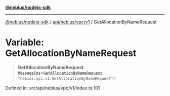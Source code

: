 [**@nebius/nodejs-sdk**](../../../../../README.md)

***

[@nebius/nodejs-sdk](../../../../../README.md) / [api/nebius/vpc/v1](../README.md) / GetAllocationByNameRequest

# Variable: GetAllocationByNameRequest

> **GetAllocationByNameRequest**: [`MessageFns`](../../../../../runtime/protos/core/interfaces/MessageFns.md)\<[`GetAllocationByNameRequest`](../interfaces/GetAllocationByNameRequest.md), `"nebius.vpc.v1.GetAllocationByNameRequest"`\>

Defined in: src/api/nebius/vpc/v1/index.ts:101
